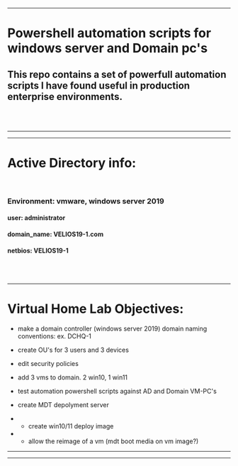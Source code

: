 

----
# Powershell automation scripts for windows server and Domain pc's

## This repo contains a set of powerfull automation scripts I have found useful in production enterprise environments. 




<br>
<br>

----
----
# Active Directory info:


<br>

### Environment: vmware, windows server 2019

#### user: administrator

#### domain_name: VELIOS19-1.com
#### netbios: VELIOS19-1

<br><br>

---------------------------------------------------------
# Virtual Home Lab Objectives:


- make a domain controller (windows server 2019)
domain naming conventions:
ex. DCHQ-1


- create OU's for 3 users and 3 devices
- edit security policies


- add 3 vms to domain. 2 win10, 1 win11

- test automation powershell scripts against AD and Domain VM-PC's

- create MDT depolyment server
- - create win10/11 deploy image
- - allow the reimage of a vm (mdt boot media on vm image?)



---------------------------------------------------------
---------------------------------------------------------
